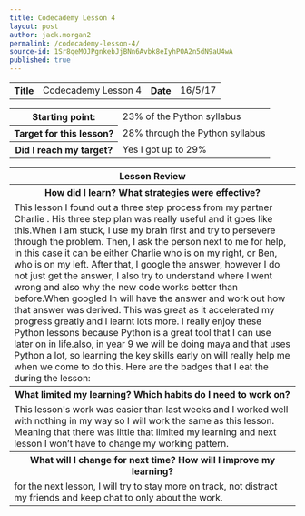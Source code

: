 ```yaml
---
title: Codecademy Lesson 4
layout: post
author: jack.morgan2
permalink: /codecademy-lesson-4/
source-id: 1Sr8qeMOJPgnkebJjBNn6Avbk8eIyhPOA2n5dN9aU4wA
published: true
---
```

<table>
  <tr>
    <th class="red">Title</th>
    <td>Codecademy Lesson 4</td>
    <th class="red">Date</th>
    <td>16/5/17</td>
  </tr>
</table>


<table>
  <tr>
  <th class="red">Starting point:</th>
    <td>23% of the Python syllabus </td>
  </tr>
  <tr>
  <th class="red">Target for this lesson?</th>
    <td>28% through the Python syllabus</td>
  </tr>
  <tr>
  <th class="red">Did I reach my target? </th>
    <td>Yes I got up to 29%</td>
  </tr>
</table>


<table>
  <tr>
  <th class="red">Lesson Review</th>
  </tr>
  <tr>
  <th class="red">How did I learn? What strategies were effective? </th>
  </tr>
  <tr>
    <td> This lesson I found out a three step process from my partner Charlie . His three step plan was really useful and it goes like this.When I am stuck, I use my brain first and try to persevere through the problem. Then, I ask the person next to me for help, in this case it can be either Charlie who is on my right, or Ben, who is on my left. After that, I google the answer, however I do not just get the answer, I also try to understand where I went wrong and also why the new code works better than before.When googled In will have the answer and work out how that answer was derived. This was great as it accelerated my progress greatly and I learnt lots more. I really enjoy these Python lessons because Python is a great tool that I can use later on in life.also, in year 9 we will be doing maya and that uses Python a lot, so learning the key skills early on will really help me when we come to do this. Here are the badges that I eat the during the lesson:
</td>
  </tr>
  <tr>
    <th class="red">What limited my learning? Which habits do I need to work on? </th>
  </tr>
  <tr>
    <td> This lesson's work was easier than last weeks and I worked well with nothing in my way so I will work the same as this lesson. Meaning that there was little that limited my learning and next lesson I won’t have to change my working pattern.</td>
  </tr>
  <tr>
  <th class="red">What will I change for next time? How will I improve my learning?</th>
  </tr>
  <tr>
    <td>for the next lesson, I will try to stay more on track, not distract my friends and keep chat to only about the work.</td>
  </tr>
</table>



